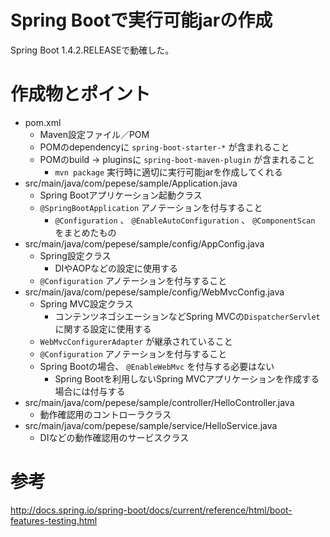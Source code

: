 Spring Bootで実行可能jarの作成
===

Spring Boot 1.4.2.RELEASEで動確した。

# 作成物とポイント

- pom.xml
  - Maven設定ファイル／POM
  - POMのdependencyに ```spring-boot-starter-*``` が含まれること
  - POMのbuild -> pluginsに ```spring-boot-maven-plugin``` が含まれること
    - ```mvn package``` 実行時に適切に実行可能jarを作成してくれる
- src/main/java/com/pepese/sample/Application.java
  - Spring Bootアプリケーション起動クラス
  - ```@SpringBootApplication``` アノテーションを付与すること
    - ```@Configuration``` 、 ```@EnableAutoConfiguration``` 、 ```@ComponentScan``` をまとめたもの
- src/main/java/com/pepese/sample/config/AppConfig.java
  - Spring設定クラス
    - DIやAOPなどの設定に使用する
  - ```@Configuration``` アノテーションを付与すること
- src/main/java/com/pepese/sample/config/WebMvcConfig.java
  - Spring MVC設定クラス
    - コンテンツネゴシエーションなどSpring MVCの```DispatcherServlet```に関する設定に使用する
  - ```WebMvcConfigurerAdapter``` が継承されていること
  - ```@Configuration``` アノテーションを付与すること
  - Spring Bootの場合、 ```@EnableWebMvc``` を付与する必要はない
    - Spring Bootを利用しないSpring MVCアプリケーションを作成する場合には付与する
- src/main/java/com/pepese/sample/controller/HelloController.java
  - 動作確認用のコントローラクラス
- src/main/java/com/pepese/sample/service/HelloService.java
  - DIなどの動作確認用のサービスクラス

# 参考

http://docs.spring.io/spring-boot/docs/current/reference/html/boot-features-testing.html